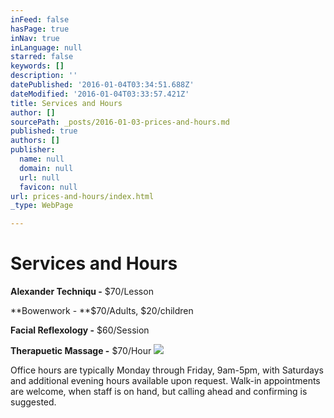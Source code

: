 ```yaml
---
inFeed: false
hasPage: true
inNav: true
inLanguage: null
starred: false
keywords: []
description: ''
datePublished: '2016-01-04T03:34:51.688Z'
dateModified: '2016-01-04T03:33:57.421Z'
title: Services and Hours
author: []
sourcePath: _posts/2016-01-03-prices-and-hours.md
published: true
authors: []
publisher:
  name: null
  domain: null
  url: null
  favicon: null
url: prices-and-hours/index.html
_type: WebPage

---
```

# Services and Hours

**Alexander Techniqu -** $70/Lesson

**Bowenwork - **$70/Adults, $20/children

**Facial Reflexology -** $60/Session

**Therapuetic Massage -** $70/Hour
![](https://the-grid-user-content.s3-us-west-2.amazonaws.com/3c357f5a-359e-46ca-8228-c861742eb1e2.jpg)

Office hours are typically Monday through Friday, 9am-5pm, with Saturdays and additional evening hours available upon request. Walk-in appointments are welcome, when staff is on hand, but calling ahead and confirming is suggested.